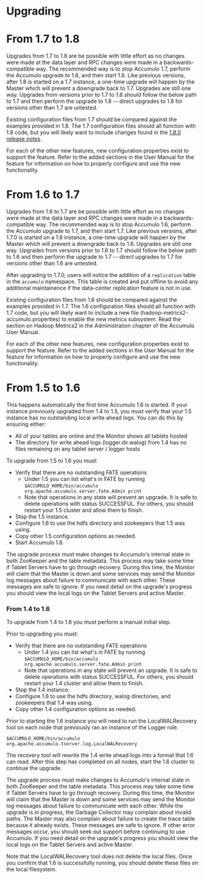 <!--
Licensed to the Apache Software Foundation (ASF) under one or more
contributor license agreements.  See the NOTICE file distributed with
this work for additional information regarding copyright ownership.
The ASF licenses this file to You under the Apache License, Version 2.0
(the "License"); you may not use this file except in compliance with
the License.  You may obtain a copy of the License at

    http://www.apache.org/licenses/LICENSE-2.0

Unless required by applicable law or agreed to in writing, software
distributed under the License is distributed on an "AS IS" BASIS,
WITHOUT WARRANTIES OR CONDITIONS OF ANY KIND, either express or implied.
See the License for the specific language governing permissions and
limitations under the License.
-->

Upgrading
=========

# From 1.7 to 1.8

Upgrades from 1.7 to 1.8 are be possible with little effort as no changes were made at the data layer and RPC changes
were made in a backwards-compatible way. The recommended way is to stop Accumulo 1.7, perform the Accumulo upgrade to
1.8, and then start 1.8. Like previous versions, after 1.8 is started on a 1.7 instance, a one-time upgrade will
happen by the Master which will prevent a downgrade back to 1.7. Upgrades are still one way. Upgrades from versions
prior to 1.7 to 1.8 should follow the below path to 1.7 and then perform the upgrade to 1.8 -- direct upgrades to 1.8
for versions other than 1.7 are untested.

Existing configuration files from 1.7 should be compared against the examples provided in 1.8. The 1.7 configuration
files should all function with 1.8 code, but you will likely want to include changes found in the 
[1.8.0 release notes](http://accumulo.apache.org/release/accumulo-1.8.0/).

For each of the other new features, new configuration properties exist to support the feature. Refer to the added
sections in the User Manual for the feature for information on how to properly configure and use the new functionality.

# From 1.6 to 1.7

Upgrades from 1.6 to 1.7 are be possible with little effort as no changes were made at the data layer and RPC changes
were made in a backwards-compatible way. The recommended way is to stop Accumulo 1.6, perform the Accumulo upgrade to
1.7, and then start 1.7. Like previous versions, after 1.7.0 is started on a 1.6 instance, a one-time upgrade will
happen by the Master which will prevent a downgrade back to 1.6. Upgrades are still one way. Upgrades from versions
prior to 1.6 to 1.7 should follow the below path to 1.6 and then perform the upgrade to 1.7 -- direct upgrades to 1.7
for versions other than 1.6 are untested.

After upgrading to 1.7.0, users will notice the addition of a `replication` table in the `accumulo` namespace. This
table is created and put offline to avoid any additional maintainence if the data-center replication feature is not
in use.

Existing configuration files from 1.6 should be compared against the examples provided in 1.7. The 1.6 configuration
files should all function with 1.7 code, but you will likely want to include a new file (hadoop-metrics2-accumulo.properties)
to enable the new metrics subsystem. Read the section on Hadoop Metrics2 in the Administration chapter of the Accumulo User Manual.

For each of the other new features, new configuration properties exist to support the feature. Refer to the added
sections in the User Manual for the feature for information on how to properly configure and use the new functionality.

# From 1.5 to 1.6

This happens automatically the first time Accumulo 1.6 is started. If your instance previously upgraded from 1.4 to 1.5,
you must verify that your 1.5 instance has no outstanding local write ahead logs. You can do this by ensuring either:

 * All of your tables are online and the Monitor shows all tablets hosted
 * The directory for write ahead logs (logger.dir.walog) from 1.4 has no files remaining on any tablet server / logger
 hosts

To upgrade from 1.5 to 1.6 you must:

 * Verify that there are no outstanding FATE operations
    * Under 1.5 you can list what's in FATE by running `$ACCUMULO_HOME/bin/accumulo
      org.apache.accumulo.server.fate.Admin print`
    * Note that operations in any state will prevent an upgrade. It is safe to delete operations with status SUCCESSFUL.
      For others, you should restart your 1.5 cluster and allow them to finish.
 * Stop the 1.5 instance.
 * Configure 1.6 to use the hdfs directory and zookeepers that 1.5 was using.
 * Copy other 1.5 configuration options as needed.
 * Start Accumulo 1.6.

The upgrade process must make changes to Accumulo's internal state in both
ZooKeeper and the table metadata. This process may take some time if Tablet
Servers have to go through recovery. During this time, the Monitor will claim
that the Master is down and some services may send the Monitor log messages
about failure to communicate with each other.  These messages are safe to
ignore. If you need detail on the upgrade's progress you should view the local
logs on the Tablet Servers and active Master.

### From 1.4 to 1.6

To upgrade from 1.4 to 1.6 you must perform a manual initial step.

Prior to upgrading you must:

 * Verify that there are no outstanding FATE operations
     * Under 1.4 you can list what's in FATE by running
       `$ACCUMULO_HOME/bin/accumulo org.apache.accumulo.server.fate.Admin print`
     * Note that operations in any state will prevent an upgrade. It is safe
       to delete operations with status SUCCESSFUL. For others, you should restart
       your 1.4 cluster and allow them to finish.
 * Stop the 1.4 instance.
 * Configure 1.6 to use the hdfs directory, walog directories, and zookeepers
   that 1.4 was using.
 * Copy other 1.4 configuration options as needed.

Prior to starting the 1.6 instance you will need to run the LocalWALRecovery tool
on each node that previously ran an instance of the Logger role.

    $ACCUMULO_HOME/bin/accumulo org.apache.accumulo.tserver.log.LocalWALRecovery

The recovery tool will rewrite the 1.4 write ahead logs into a format that 1.6 can read.
After this step has completed on all nodes, start the 1.6 cluster to continue the upgrade.

The upgrade process must make changes to Accumulo's internal state in both ZooKeeper and
the table metadata. This process may take some time if Tablet Servers have to go through
recovery. During this time, the Monitor will claim that the Master is down and some
services may send the Monitor log messages about failure to communicate with each other.
While the upgrade is in progress, the Garbage Collector may complain about invalid paths.
The Master may also complain about failure to create the trace table because it already
exists. These messages are safe to ignore. If other error messages occur, you should seek
out support before continuing to use Accumulo. If you need detail on the upgrade's progress
you should view the local logs on the Tablet Servers and active Master.

Note that the LocalWALRecovery tool does not delete the local files. Once you confirm that
1.6 is successfully running, you should delete these files on the local filesystem.
